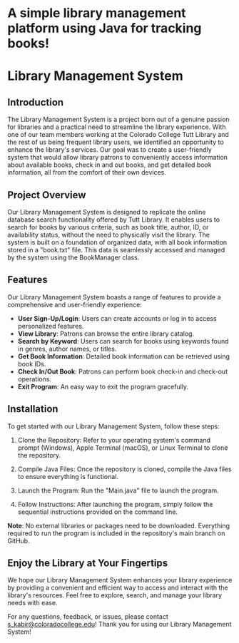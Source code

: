 # A simple library management platform using Java for tracking books!

# Library Management System

## Introduction

The Library Management System is a project born out of a genuine passion for libraries and a practical need to streamline the library experience. With one of our team members working at the Colorado College Tutt Library and the rest of us being frequent library users, we identified an opportunity to enhance the library's services. Our goal was to create a user-friendly system that would allow library patrons to conveniently access information about available books, check in and out books, and get detailed book information, all from the comfort of their own devices.

## Project Overview

Our Library Management System is designed to replicate the online database search functionality offered by Tutt Library. It enables users to search for books by various criteria, such as book title, author, ID, or availability status, without the need to physically visit the library. The system is built on a foundation of organized data, with all book information stored in a "book.txt" file. This data is seamlessly accessed and managed by the system using the BookManager class.

## Features

Our Library Management System boasts a range of features to provide a comprehensive and user-friendly experience:

- **User Sign-Up/Login**: Users can create accounts or log in to access personalized features.
- **View Library**: Patrons can browse the entire library catalog.
- **Search by Keyword**: Users can search for books using keywords found in genres, author names, or titles.
- **Get Book Information**: Detailed book information can be retrieved using book IDs.
- **Check In/Out Book**: Patrons can perform book check-in and check-out operations.
- **Exit Program**: An easy way to exit the program gracefully.

## Installation

To get started with our Library Management System, follow these steps:

1. Clone the Repository: Refer to your operating system's command prompt (Windows), Apple Terminal (macOS), or Linux Terminal to clone the repository.

2. Compile Java Files: Once the repository is cloned, compile the Java files to ensure everything is functional.

3. Launch the Program: Run the "Main.java" file to launch the program.

4. Follow Instructions: After launching the program, simply follow the sequential instructions provided on the command line.

**Note**: No external libraries or packages need to be downloaded. Everything required to run the program is included in the repository's main branch on GitHub.

## Enjoy the Library at Your Fingertips

We hope our Library Management System enhances your library experience by providing a convenient and efficient way to access and interact with the library's resources. Feel free to explore, search, and manage your library needs with ease.

For any questions, feedback, or issues, please contact s_kabir@coloradocollege.edu!
Thank you for using our Library Management System!
